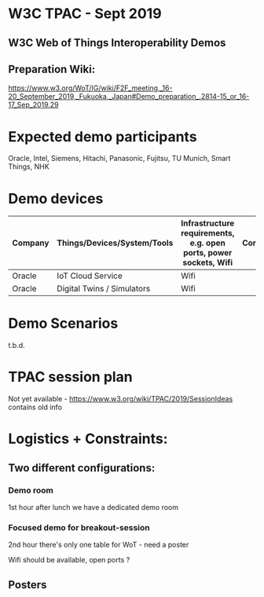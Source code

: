 # W3C TPAC - Sept 2019
## W3C Web of Things Interoperability Demos

## Preparation Wiki:
https://www.w3.org/WoT/IG/wiki/F2F_meeting,_16-20_September_2019,_Fukuoka,_Japan#Demo_preparation_.2814-15_or_16-17_Sep_2019.29

# Expected demo participants

Oracle, Intel, Siemens, Hitachi, Panasonic, Fujitsu, TU Munich, Smart Things, NHK

# Demo devices

| Company   | Things/Devices/System/Tools         | Infrastructure requirements, e.g. open ports, power sockets, Wifi | Comments           |Contact|
|-----------|-------------------------------------|-------------------------------------------------------------------|--------------------------|-------|
| Oracle    | IoT Cloud Service                   | Wifi                                                              |  | Michael.Lagally@oracle.com |
| Oracle    | Digital Twins / Simulators | Wifi                                                              |   | Michael.Lagally@oracle.com |

# Demo Scenarios
t.b.d.

# TPAC session plan

Not yet available - 
https://www.w3.org/wiki/TPAC/2019/SessionIdeas contains old info 

# Logistics + Constraints:

## Two different configurations:

### Demo room
1st hour after lunch we have a dedicated demo room

### Focused demo for breakout-session
2nd hour there's only one table for WoT - need a poster 

Wifi should be available, open ports ?

## Posters



